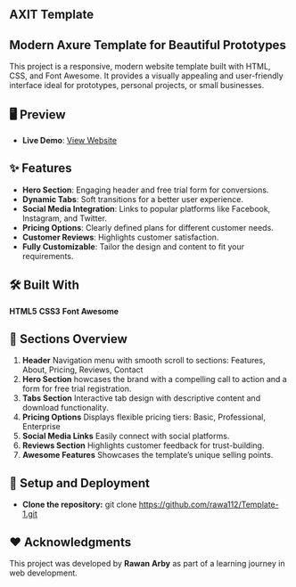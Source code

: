 ## AXIT Template
## Modern Axure Template for Beautiful Prototypes

This project is a responsive, modern website template built with HTML, CSS, and Font Awesome. It provides a visually appealing and user-friendly interface ideal for prototypes, personal projects, or small businesses.

## 🖥️ Preview
- **Live Demo**: [View Website](https://rawan-arby.github.io/AXIT/)
  
## ✨ Features
- **Hero Section**: Engaging header and free trial form for conversions.
- **Dynamic Tabs**: Soft transitions for a better user experience.
- **Social Media Integration**: Links to popular platforms like Facebook, Instagram, and Twitter.
- **Pricing Options**: Clearly defined plans for different customer needs.
- **Customer Reviews**: Highlights customer satisfaction.
- **Fully Customizable**: Tailor the design and content to fit your requirements.

## 🛠️ Built With
**HTML5**
**CSS3**
**Font Awesome**

## 🎨 Sections Overview
1. **Header**
Navigation menu with smooth scroll to sections:
Features, About, Pricing, Reviews, Contact
2. **Hero Section**
howcases the brand with a compelling call to action and a form for free trial registration.
3. **Tabs Section**
Interactive tab design with descriptive content and download functionality.
4. **Pricing Options**
Displays flexible pricing tiers:
Basic, Professional, Enterprise
5. **Social Media Links**
Easily connect with social platforms.
6. **Reviews Section**
Highlights customer feedback for trust-building.
7. **Awesome Features**
Showcases the template’s unique selling points.

## 🚀 Setup and Deployment
- **Clone the repository:** git clone https://github.com/rawa112/Template-1.git

## ❤️ Acknowledgments
This project was developed by <b>Rawan Arby</b> as part of a learning journey in web development.
